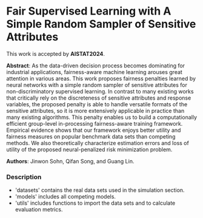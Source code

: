 # Fair Supervised Learning with A Simple Random Sampler of Sensitive Attributes

This work is accepted by __AISTAT2024__. 

__Abstract__: As the data-driven decision process becomes dominating for industrial applications, fairness-aware machine learning arouses great attention in various areas. This work proposes fairness penalties learned by neural networks with a simple random sampler of sensitive attributes for non-discriminatory supervised learning. In contrast to many existing works that critically rely on the discreteness of sensitive attributes and response variables, the proposed penalty is able to handle versatile formats of the sensitive attributes, so it is more extensively applicable in practice than many existing algorithms. This penalty enables us to build a computationally efficient group-level in-processing fairness-aware training framework. Empirical evidence shows that our framework enjoys better utility and fairness measures on popular benchmark data sets than competing methods. We also theoretically characterize estimation errors and loss of utility of the proposed neural-penalized risk minimization problem.

__Authors__: Jinwon Sohn, Qifan Song, and Guang Lin. 

### Description
- 'datasets' contains the real data sets used in the simulation section.
- 'models' includes all competing models.
- 'utils' includes functions to import the data sets and to calculate evaluation metrics. 
